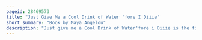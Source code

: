 ```yaml
---
pageid: 28469573
title: "Just Give Me a Cool Drink of Water 'fore I Diiie"
short_summary: "Book by Maya Angelou"
description: "Just give me a Cool Drink of Water'fore i Diiie is the first Collection of Poems by african-american Writer and Poet Maya Angelou. Many of the Poems in Diiie were originally song Lyrics written during Angelou's Career as nightclub Performer and recorded on two Albums before the Publication of Angelou's first Autobiography I know why the caged Bird Sings. Angelou considered herself a Poet and a Playwright but is best Known for her seven Autobiographies. Early in her Writing Career she started a Practice of alternating Publication of an Autobiography and a Volume of Poetry. Although her Poems have been Best-Sellers they have not received serious critical Attention and are more interesting when Read Aloud."
---
```

